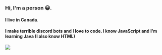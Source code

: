 ### Hi, I'm a person 😀. 
#### I live in Canada. 
#### I make terrible discord bots and I love to code. I know JavaScript and I'm learning Java (I also know HTML)
![](https://komarev.com/ghpvc/?username=ShrimpyStuff)

<!--
**ShrimpyStuff/ShrimpyStuff** is a ✨ _special_ ✨ repository because its `README.md` (this file) appears on your GitHub profile.

Here are some ideas to get you started:

- 🔭 I’m currently working on ...
- 🌱 I’m currently learning ...
- 👯 I’m looking to collaborate on ...
- 🤔 I’m looking for help with ...
- 💬 Ask me about ...
- 📫 How to reach me: ...
- 😄 Pronouns: ...
- ⚡ Fun fact: ...
-->
